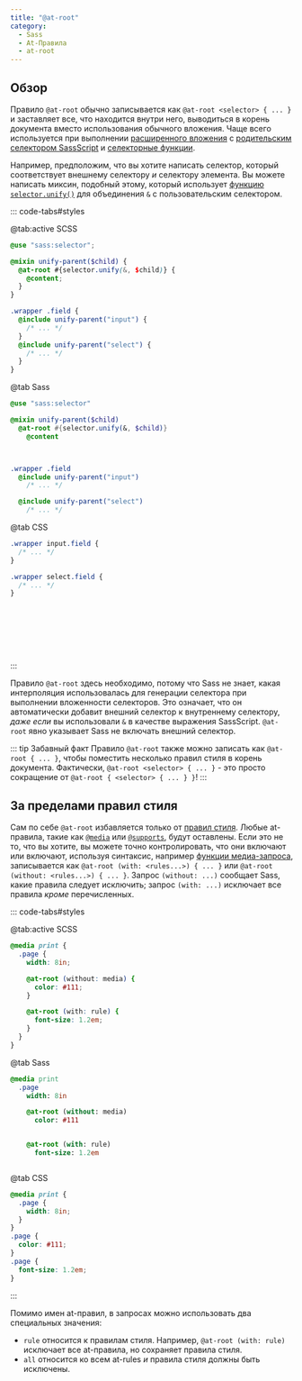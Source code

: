 ```yaml
---
title: "@at-root"
category:
  - Sass
  - At-Правила
  - at-root
---
```


## Обзор

Правило `@at-root` обычно записывается как `@at-root <selector> { ... }` и заставляет все, что находится внутри него, выводиться в корень документа вместо использования обычного вложения. Чаще всего используется при выполнении [расширенного вложения](../style-rules/parent-selector#advanced-nesting) с [родительским селектором SassScript](../style-rules/parent-selector#in-sassscript) и [селекторные функции](../modules/selector).

Например, предположим, что вы хотите написать селектор, который соответствует внешнему селектору *и* селектору элемента. Вы можете написать миксин, подобный этому, который использует [функцию `selector.unify()`](../modules/selector#unify) для объединения `&` с пользовательским селектором.

::: code-tabs#styles

@tab:active SCSS

```scss
@use "sass:selector";

@mixin unify-parent($child) {
  @at-root #{selector.unify(&, $child)} {
    @content;
  }
}

.wrapper .field {
  @include unify-parent("input") {
    /* ... */
  }
  @include unify-parent("select") {
    /* ... */
  }
}
```

@tab Sass

```sass
@use "sass:selector"

@mixin unify-parent($child)
  @at-root #{selector.unify(&, $child)}
    @content



.wrapper .field
  @include unify-parent("input")
    /* ... */

  @include unify-parent("select")
    /* ... */


```

@tab CSS

```css
.wrapper input.field {
  /* ... */
}

.wrapper select.field {
  /* ... */
}









```

:::

Правило `@at-root` здесь необходимо, потому что Sass не знает, какая интерполяция использовалась для генерации селектора при выполнении вложенности селекторов. Это означает, что он автоматически добавит внешний селектор к внутреннему селектору, *даже если* вы использовали `&` в качестве выражения SassScript. `@at-root` явно указывает Sass не включать внешний селектор.

::: tip Забавный факт
Правило `@at-root` также можно записать как `@at-root { ... }`, чтобы поместить несколько правил стиля в корень документа. Фактически, `@at-root <selector> { ... }` - это просто сокращение от `@at-root { <selector> { ... } }`!
:::

## За пределами правил стиля

Сам по себе `@at-root` избавляется только от [правил стиля](../style-rules). Любые at-правила, такие как [`@media`](./css#media) или [`@supports`](./css#supports), будут оставлены. Если это не то, что вы хотите, вы можете точно контролировать, что они включают или включают, используя синтаксис, например [функции медиа-запроса](https://developer.mozilla.org/en-US/docs/Web/CSS/Media_Queries/Using_media_queries#Targeting_media_features), записывается как `@at-root (with: <rules...>) { ... }` или `@at-root (without: <rules...>) { ... }`. Запрос `(without: ...)` сообщает Sass, какие правила следует исключить; запрос `(with: ...)` исключает все правила *кроме* перечисленных.

::: code-tabs#styles

@tab:active SCSS

```scss
@media print {
  .page {
    width: 8in;

    @at-root (without: media) {
      color: #111;
    }

    @at-root (with: rule) {
      font-size: 1.2em;
    }
  }
}
```

@tab Sass

```sass
@media print
  .page
    width: 8in

    @at-root (without: media)
      color: #111


    @at-root (with: rule)
      font-size: 1.2em



```

@tab CSS

```css
@media print {
  .page {
    width: 8in;
  }
}
.page {
  color: #111;
}
.page {
  font-size: 1.2em;
}


```

:::

Помимо имен at-правил, в запросах можно использовать два специальных значения:

* `rule` относится к правилам стиля. Например, `@at-root (with: rule)` исключает все at-правила, но сохраняет правила стиля.
* `all` относится ко всем at-rules *и* правила стиля должны быть исключены.

